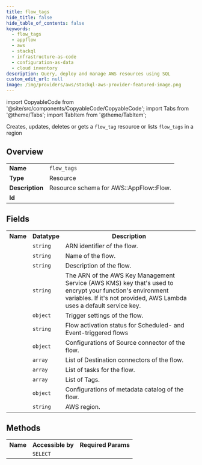 ```yaml
---
title: flow_tags
hide_title: false
hide_table_of_contents: false
keywords:
  - flow_tags
  - appflow
  - aws
  - stackql
  - infrastructure-as-code
  - configuration-as-data
  - cloud inventory
description: Query, deploy and manage AWS resources using SQL
custom_edit_url: null
image: /img/providers/aws/stackql-aws-provider-featured-image.png
---
```


import CopyableCode from '@site/src/components/CopyableCode/CopyableCode';
import Tabs from '@theme/Tabs';
import TabItem from '@theme/TabItem';

Creates, updates, deletes or gets a <code>flow_tag</code> resource or lists <code>flow_tags</code> in a region

## Overview
<table><tbody>
<tr><td><b>Name</b></td><td><code>flow_tags</code></td></tr>
<tr><td><b>Type</b></td><td>Resource</td></tr>
<tr><td><b>Description</b></td><td>Resource schema for AWS::AppFlow::Flow.</td></tr>
<tr><td><b>Id</b></td><td><CopyableCode code="aws.appflow.flow_tags" /></td></tr>
</tbody></table>

## Fields
<table><tbody><tr><th>Name</th><th>Datatype</th><th>Description</th></tr><tr><td><CopyableCode code="flow_arn" /></td><td><code>string</code></td><td>ARN identifier of the flow.</td></tr>
<tr><td><CopyableCode code="flow_name" /></td><td><code>string</code></td><td>Name of the flow.</td></tr>
<tr><td><CopyableCode code="description" /></td><td><code>string</code></td><td>Description of the flow.</td></tr>
<tr><td><CopyableCode code="kms_arn" /></td><td><code>string</code></td><td>The ARN of the AWS Key Management Service (AWS KMS) key that's used to encrypt your function's environment variables. If it's not provided, AWS Lambda uses a default service key.</td></tr>
<tr><td><CopyableCode code="trigger_config" /></td><td><code>object</code></td><td>Trigger settings of the flow.</td></tr>
<tr><td><CopyableCode code="flow_status" /></td><td><code>string</code></td><td>Flow activation status for Scheduled- and Event-triggered flows</td></tr>
<tr><td><CopyableCode code="source_flow_config" /></td><td><code>object</code></td><td>Configurations of Source connector of the flow.</td></tr>
<tr><td><CopyableCode code="destination_flow_config_list" /></td><td><code>array</code></td><td>List of Destination connectors of the flow.</td></tr>
<tr><td><CopyableCode code="tasks" /></td><td><code>array</code></td><td>List of tasks for the flow.</td></tr>
<tr><td><CopyableCode code="tags" /></td><td><code>array</code></td><td>List of Tags.</td></tr>
<tr><td><CopyableCode code="metadata_catalog_config" /></td><td><code>object</code></td><td>Configurations of metadata catalog of the flow.</td></tr>
<tr><td><CopyableCode code="region" /></td><td><code>string</code></td><td>AWS region.</td></tr>
</tbody></table>

## Methods

<table><tbody>
  <tr>
    <th>Name</th>
    <th>Accessible by</th>
    <th>Required Params</th>
  </tr>
  <tr>
    <td><CopyableCode code="view" /></td>
    <td><code>SELECT</code></td>
    <td><CopyableCode code="region" /></td>
  </tr>
</tbody></table>








